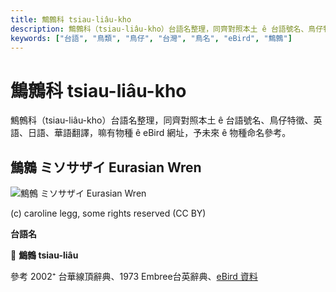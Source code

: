 ```yaml
---
title: 鷦鷯科 tsiau-liâu-kho
description: 鷦鷯科（tsiau-liâu-kho）台語名整理，同齊對照本土 ê 台語號名、鳥仔特徵、英語、日語、華語翻譯，嘛有物種 ê eBird 網址，予未來 ê 物種命名參考。
keywords: ["台語", "鳥類", "鳥仔", "台灣", "鳥名", "eBird", "鷦鷯"]
---
```


# 鷦鷯科 tsiau-liâu-kho

鷦鷯科（tsiau-liâu-kho）台語名整理，同齊對照本土 ê 台語號名、鳥仔特徵、英語、日語、華語翻譯，嘛有物種 ê eBird 網址，予未來 ê 物種命名參考。

## 鷦鷯 ミソサザイ Eurasian Wren

![鷦鷯 ミソサザイ Eurasian Wren](https://inaturalist-open-data.s3.amazonaws.com/photos/113892317/medium.jpg)

(c) caroline legg, some rights reserved (CC BY)

**台語名**

🎯 **鷦鷯 tsiau-liâu**

參考 2002⁺ 台華線頂辭典、1973 Embree台英辭典、[eBird 資料](https://ebird.org/species/taiwrb1)
